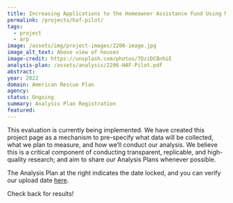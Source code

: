 ```yaml
---
title: Increasing Applications to the Homeowner Assistance Fund Using Mailers - Pilot
permalink: /projects/haf-pilot/
tags: 
  - project
  - arp
image: /assets/img/project-images/2206-image.jpg
image_alt_text: Above view of houses
image-credit: https://unsplash.com/photos/7DziDCBnhiE
analysis-plan: /assets/analysis/2206-HAF-Pilot.pdf
abstract: 
year: 2022
domain: American Rescue Plan
agency: 
status: Ongoing
summary: Analysis Plan Registration
featured: 
---
```

This evaluation is currently being implemented. We have created this project page as a mechanism to pre-specify what data will be collected, what we plan to measure, and how we’ll conduct our analysis. We believe this is a critical component of conducting transparent, replicable, and high-quality research; and aim to share our Analysis Plans whenever possible.

The Analysis Plan at the right indicates the date locked, and you can verify our upload date <a class="usa-link usa-link--external" href="https://github.com/gsa-oes/office-of-evaluation-sciences/commits/master/assets/analysis/2206-HAF-Pilot.pdf">here</a>. 

Check back for results!
